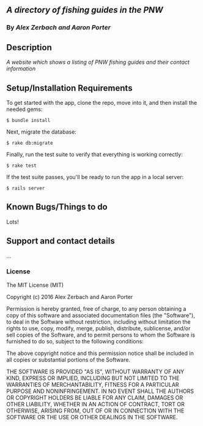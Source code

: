 ## _A directory of fishing guides in the PNW_

### By _**Alex Zerbach and Aaron Porter**_

## Description

_A website which shows a listing of PNW fishing guides and their contact information_

## Setup/Installation Requirements

To get started with the app, clone the repo, move into it, and then install the needed gems:

```
$ bundle install
```

Next, migrate the database:

```
$ rake db:migrate
```

Finally, run the test suite to verify that everything is working correctly:

```
$ rake test
```

If the test suite passes, you'll be ready to run the app in a local server:

```
$ rails server
```

## Known Bugs/Things to do

Lots!

## Support and contact details

...

### License

The MIT License (MIT)

Copyright (c) 2016 Alex Zerbach and Aaron Porter

Permission is hereby granted, free of charge, to any person obtaining a copy of this software and associated documentation files (the "Software"), to deal in the Software without restriction, including without limitation the rights to use, copy, modify, merge, publish, distribute, sublicense, and/or sell copies of the Software, and to permit persons to whom the Software is furnished to do so, subject to the following conditions:

The above copyright notice and this permission notice shall be included in all copies or substantial portions of the Software.

THE SOFTWARE IS PROVIDED "AS IS", WITHOUT WARRANTY OF ANY KIND, EXPRESS OR IMPLIED, INCLUDING BUT NOT LIMITED TO THE WARRANTIES OF MERCHANTABILITY, FITNESS FOR A PARTICULAR PURPOSE AND NONINFRINGEMENT. IN NO EVENT SHALL THE AUTHORS OR COPYRIGHT HOLDERS BE LIABLE FOR ANY CLAIM, DAMAGES OR OTHER LIABILITY, WHETHER IN AN ACTION OF CONTRACT, TORT OR OTHERWISE, ARISING FROM, OUT OF OR IN CONNECTION WITH THE SOFTWARE OR THE USE OR OTHER DEALINGS IN THE SOFTWARE.
